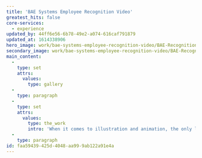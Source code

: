 ```yaml
---
title: 'BAE Systems Employee Recognition Video'
greatest_hits: false
core-services:
  - experience
updated_by: 44ff6e56-6b78-49e2-a074-616caf791879
updated_at: 1614338906
hero_image: work/bae-systems-employee-recognition-video/BAE-Recognition-Video-portfolio.jpg
secondary_image: work/bae-systems-employee-recognition-video/BAE-Recognition-Video-portfolio2.jpg
main_content:
  -
    type: set
    attrs:
      values:
        type: gallery
  -
    type: paragraph
  -
    type: set
    attrs:
      values:
        type: the_work
        intro: 'When it comes to illustration and animation, the only limit is imagination. The BAE Employee Recognition Video required us to develop an engaging and impactful outcome which highlighted the importance of recognising people’s efforts within the business, with the ultimate aim of bringing out the best in everyone. Through utilising the EVP characters, we were able to develop an impactful, immersive story which highlighted how managers can show others that their contribution is important to BAE Systems. The process required a multi-disciplinary approach which consisted of conceptual thinking, copywriting, storyboarding, illustration and motion graphics.'
  -
    type: paragraph
id: faa59439-425d-4048-aa99-9ab122a91e4a
---
```

